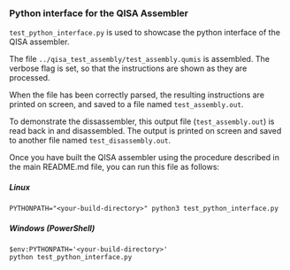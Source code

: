 ### Python interface for the QISA Assembler
`test_python_interface.py` is used to showcase the python interface of the
QISA assembler.

The file `../qisa_test_assembly/test_assembly.qumis` is assembled.
The verbose flag is set, so that the instructions are shown as they are
processed.

When the file has been correctly parsed, the resulting instructions are printed
on screen, and saved to a file named `test_assembly.out`.

To demonstrate the dissassembler, this output file (`test_assembly.out`) is
read back in and disassembled.
The output is printed on screen and saved to another file named `test_disassembly.out`.

Once you have built the QISA assembler using the procedure described in the
main README.md file, you can run this file as follows:

##### Linux
```
PYTHONPATH="<your-build-directory>" python3 test_python_interface.py
```

##### Windows (PowerShell)
```
$env:PYTHONPATH='<your-build-directory>'
python test_python_interface.py
```
